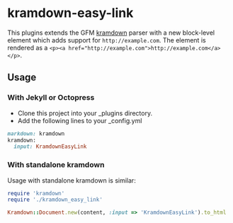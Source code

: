 kramdown-easy-link
=============

This plugins extends the GFM [kramdown](http://kramdown.gettalong.org/) parser with a new block-level element which adds support for `http://example.com`. The element is rendered  as a `<p><a href="http://example.com">http://example.com</a></p>`.

Usage
-----

### With Jekyll or Octopress

* Clone this project into your _plugins directory.
* Add the following lines to your _config.yml

```ruby
markdown: kramdown
kramdown:
  input: KramdownEasyLink
```

### With standalone kramdown

Usage with standalone kramdown is similar:

```ruby
require 'kramdown'
require './kramdown_easy_link'

Kramdown::Document.new(content, :input => 'KramdownEasyLink').to_html
```
